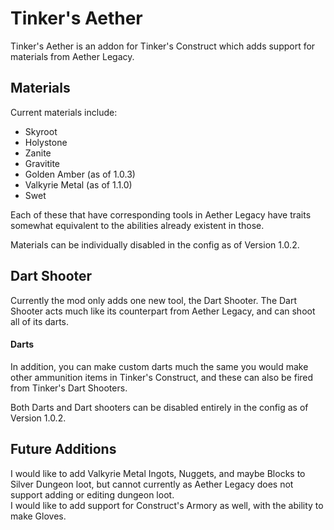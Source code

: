 # Tinker's Aether

Tinker's Aether is an addon for Tinker's Construct which adds support for materials from Aether Legacy.

## Materials
Current materials include:
<ul>
  <li>Skyroot</li>
  <li>Holystone</li>
  <li>Zanite</li>
  <li>Gravitite</li>
  <li>Golden Amber (as of 1.0.3)</li>
  <li>Valkyrie Metal (as of 1.1.0)</li>
  <li>Swet</li>
</ul>
Each of these that have corresponding tools in Aether Legacy have traits somewhat equivalent to the abilities already existent in those.

Materials can be individually disabled in the config as of Version 1.0.2.

## Dart Shooter
Currently the mod only adds one new tool, the Dart Shooter. The Dart Shooter acts much like its counterpart from Aether Legacy, and can shoot all of its darts.

#### Darts
In addition, you can make custom darts much the same you would make other ammunition items in Tinker's Construct, and these can also be fired from Tinker's Dart Shooters.

Both Darts and Dart shooters can be disabled entirely in the config as of Version 1.0.2.

## Future Additions
I would like to add Valkyrie Metal Ingots, Nuggets, and maybe Blocks to Silver Dungeon loot, but cannot currently as Aether Legacy does not support adding or editing dungeon loot.<br>
I would like to add support for Construct's Armory as well, with the ability to make Gloves.
